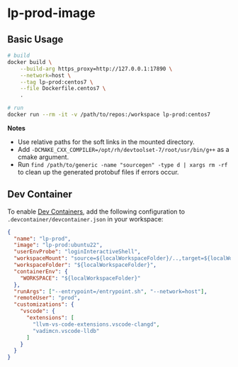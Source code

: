 # lp-prod-image

## Basic Usage

```bash
# build
docker build \
    --build-arg https_proxy=http://127.0.0.1:17890 \
    --network=host \
    --tag lp-prod:centos7 \
    --file Dockerfile.centos7 \
    .

# run
docker run --rm -it -v /path/to/repos:/workspace lp-prod:centos7
```

**Notes**

- Use relative paths for the soft links in the mounted directory.
- Add `-DCMAKE_CXX_COMPILER=/opt/rh/devtoolset-7/root/usr/bin/g++` as a cmake argument.
- Run `find /path/to/generic -name "sourcegen" -type d | xargs rm -rf` to clean up the generated protobuf files if errors occur.

## Dev Container

To enable [Dev Containers](https://github.com/devcontainers/spec), add the following configuration to `.devcontainer/devcontainer.json` in your workspace:

```json
{
  "name": "lp-prod",
  "image": "lp-prod:ubuntu22",
  "userEnvProbe": "loginInteractiveShell",
  "workspaceMount": "source=${localWorkspaceFolder}/..,target=${localWorkspaceFolder}/..,type=bind,consistency=cached",
  "workspaceFolder": "${localWorkspaceFolder}",
  "containerEnv": {
    "WORKSPACE": "${localWorkspaceFolder}"
  },
  "runArgs": ["--entrypoint=/entrypoint.sh", "--network=host"],
  "remoteUser": "prod",
  "customizations": {
    "vscode": {
      "extensions": [
        "llvm-vs-code-extensions.vscode-clangd",
        "vadimcn.vscode-lldb"
      ]
    }
  }
}
```
